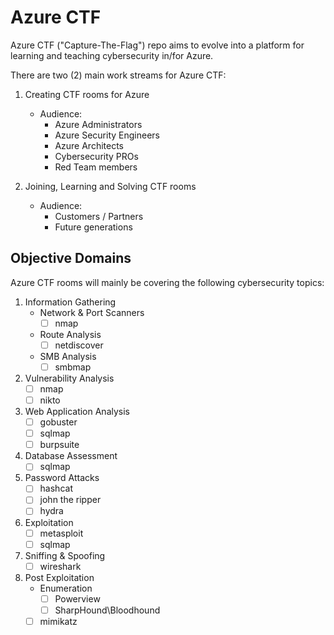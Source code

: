 # Azure CTF 

Azure CTF ("Capture-The-Flag") repo aims to evolve into a platform for learning and teaching cybersecurity in/for Azure.

There are two (2) main work streams for Azure CTF:
1. Creating CTF rooms for Azure
    * Audience: 
        * Azure Administrators
        * Azure Security Engineers
        * Azure Architects
        * Cybersecurity PROs
        * Red Team members

1. Joining, Learning and Solving CTF rooms
    * Audience:
        * Customers / Partners
        * Future generations 

## Objective Domains

Azure CTF rooms will mainly be covering the following cybersecurity topics:

1. Information Gathering
    * Network & Port Scanners
        * [ ] nmap
    * Route Analysis
        * [ ] netdiscover
    * SMB Analysis
        * [ ] smbmap
1. Vulnerability Analysis
    * [ ] nmap
    * [ ] nikto
1. Web Application Analysis
    * [ ] gobuster
    * [ ] sqlmap
    * [ ] burpsuite
1. Database Assessment
    * [ ] sqlmap
1. Password Attacks
    * [ ] hashcat
    * [ ] john the ripper
    * [ ] hydra
1. Exploitation 
    * [ ] metasploit
    * [ ] sqlmap
1. Sniffing & Spoofing
    * [ ] wireshark
1. Post Exploitation
    * Enumeration
        * [ ] Powerview
        * [ ] SharpHound\Bloodhound
    * [ ] mimikatz
